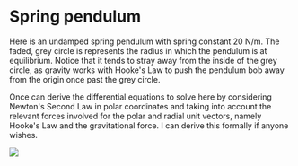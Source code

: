 # Spring pendulum

Here is an undamped spring pendulum with spring constant 20 N/m.  The faded, grey circle is represents the radius in which the pendulum is at equilibrium. Notice that it tends to stray away from the inside of the grey circle, as gravity works with Hooke's Law to push the pendulum bob away from the origin once past the grey circle.  

Once can derive the differential equations to solve here by considering Newton's Second Law in polar coordinates and taking into account the relevant forces involved for the polar and radial unit vectors, namely Hooke's Law and the gravitational force. I can derive this formally if anyone wishes. 

![](spring_pendulum.gif)


